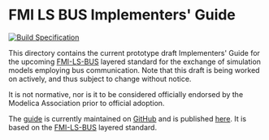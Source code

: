 # FMI LS BUS Implementers' Guide

[![Build Specification](https://github.com/modelica/fmi-guides/actions/workflows/build-guides.yml/badge.svg)](https://github.com/modelica/fmi-guides/actions/workflows/build-guides.yml)

This directory contains the current prototype draft Implementers'
Guide for the upcoming [FMI-LS-BUS][FMI-LS-BUS] layered standard for
the exchange of simulation models employing bus communication.  Note
that this draft is being worked on actively, and thus subject to change
without notice.

It is not normative, nor is it to be considered officially endorsed
by the Modelica Association prior to official adoption.

The [guide][] is currently maintained on [GitHub][github] and is
published [here][guide]. It is based on the [FMI-LS-BUS][] layered
standard.

[FMI-LS-BUS]: https://github.com/modelica/fmi-ls-bus/
[github]: index.adoc
[guide]: https://modelica.github.io/fmi-guides/main/ls-bus-guide/
